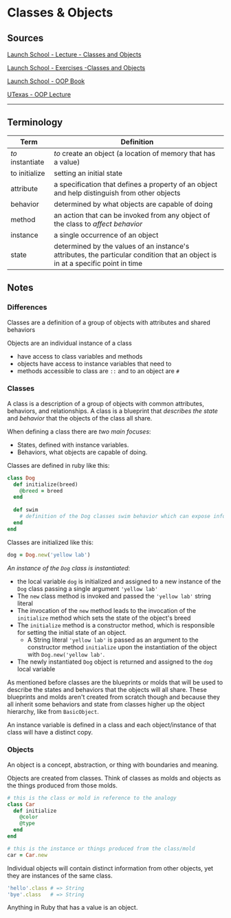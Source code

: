 # Classes & Objects

## Sources

[Launch School - Lecture - Classes and Objects](https://launchschool.com/lessons/dfff5f6b/assignments/209fc900)

[Launch School - Exercises -Classes and Objects](https://launchschool.com/lessons/dfff5f6b/assignments/bc346833)

[Launch School - OOP Book](https://launchschool.com/books/oo_ruby/read/the_object_model)

[UTexas - OOP Lecture](https://www.cs.utexas.edu/~mitra/csSpring2017/cs303/lectures/oop.html)

---

## Terminology

| Term             | Definition                                                   |
| ---------------- | ------------------------------------------------------------ |
| *to* instantiate | *to* create an object (a location of memory that has a value) |
| to initialize    | setting an initial state                                     |
| attribute        | a specification that defines a property of an object and help distinguish from other objects |
| behavior         | determined by what objects are capable of doing              |
| method           | an action that can be invoked from any object of the class to *affect behavior* |
| instance         | a single occurrence of an object                             |
| state            | determined by the values of an instance's attributes, the particular condition that an object is in at a specific point in time |



## Notes

### Differences

Classes are a definition of a group of objects with attributes and shared behaviors

Objects are an individual instance of a class

- have access to class variables and methods
- objects have access to instance variables that need to 
- methods accessible to class are `::` and to an object are `#` 



### Classes

A class is a description of a group of objects with common attributes, behaviors, and relationships. A class is a blueprint that *describes the state* and *behavior* that the objects of the class all share.

When defining a class there are *two main focuses*:

* States, defined with instance variables.
* Behaviors, what objects are capable of doing.


Classes are defined in ruby like this:

```ruby
class Dog
  def initialize(breed)
    @breed = breed
  end
  
  def swim
    # definition of the Dog classes swim behavior which can expose information about the Dog's state
  end
end
```

Classes are initialized like this:

```ruby
dog = Dog.new('yellow lab')
```

*An instance of the `Dog` class is instantiated*:

* the local variable `dog` is initialized and assigned to a new instance of the `Dog` class passing a single argument `'yellow lab'`
* The `new` class method is invoked and passed the `'yellow lab'` string literal
* The invocation of the `new` method leads to the invocation of the `initialize` method which sets the state of the object's breed
* The `initialize` method is a constructor method, which is responsible for setting the initial state of an object. 
  * A String literal `'yellow lab'` is passed as an argument to the constructor method `initialize` upon the instantiation of the object with `Dog.new('yellow lab'`. 
* The newly instantiated `Dog` object is returned and assigned to the `dog` local variable



As mentioned before classes are the blueprints or molds that will be used to describe the states and behaviors that the objects will all share. These blueprints and molds aren't created from scratch though and because they all inherit some behaviors and state from classes higher up the object hierarchy, like from `BasicObject`. 



An instance variable is defined in a class and each object/instance of that class will have a distinct copy.

### Objects

An object is a concept, abstraction, or thing with boundaries and meaning. 

Objects are created from classes. Think of classes as molds and objects as the things produced from those molds. 

```ruby
# this is the class or mold in reference to the analogy
class Car
  def initialize
    @color
    @type
  end
end

# this is the instance or things produced from the class/mold
car = Car.new
```



Individual objects will contain distinct information from other objects, yet they are instances of the same class.

```ruby
'hello'.class # => String
'bye'.class   # => String
```



Anything in Ruby that has a value is an object. 

